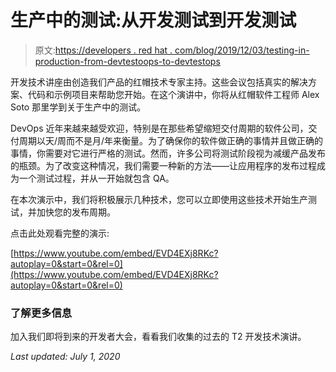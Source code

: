 # 生产中的测试:从开发测试到开发测试

> 原文:[https://developers . red hat . com/blog/2019/12/03/testing-in-production-from-devtestoops-to-devtestops](https://developers.redhat.com/blog/2019/12/03/testing-in-production-from-devtestoops-to-devtestops)

开发技术讲座由创造我们产品的红帽技术专家主持。这些会议包括真实的解决方案、代码和示例项目来帮助您开始。在这个演讲中，你将从红帽软件工程师 Alex Soto 那里学到关于生产中的测试。

DevOps 近年来越来越受欢迎，特别是在那些希望缩短交付周期的软件公司，交付周期以天/周而不是月/年来衡量。为了确保你的软件做正确的事情并且做正确的事情，你需要对它进行严格的测试。然而，许多公司将测试阶段视为减缓产品发布的瓶颈。为了改变这种情况，我们需要一种新的方法——让应用程序的发布过程成为一个测试过程，并从一开始就包含 QA。

在本次演示中，我们将积极展示几种技术，您可以立即使用这些技术开始生产测试，并加快您的发布周期。

点击此处观看完整的演示:

[https://www.youtube.com/embed/EVD4EXj8RKc?autoplay=0&start=0&rel=0](https://www.youtube.com/embed/EVD4EXj8RKc?autoplay=0&start=0&rel=0)

### 了解更多信息

加入我们即将到来的开发者大会，看看我们收集的过去的 T2 开发技术演讲。

*Last updated: July 1, 2020*